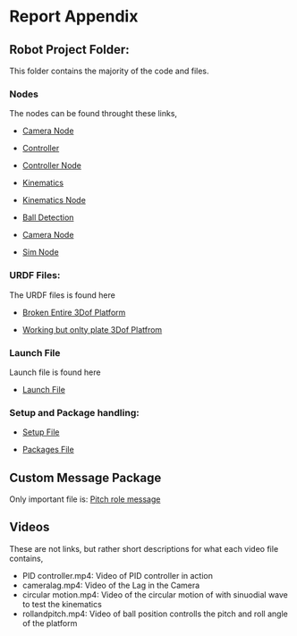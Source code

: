 # Report Appendix

## Robot Project Folder:

This folder contains the majority of the code and files.

### Nodes

The nodes can be found throught these links,

 - [Camera Node](RobotProject/RobotProject/Camera_node.py)

 - [Controller](RobotProject/RobotProject/Controller.py)

 - [Controller Node](RobotProject/RobotProject/Controller_node.py)

 - [Kinematics](RobotProject/RobotProject/Kinematics.py)

 - [Kinematics Node](RobotProject/RobotProject/Kinematics_node.py)

 - [Ball Detection](RobotProject/RobotProject/ball_detection_node.py)

 - [Camera Node](RobotProject/RobotProject/Camera_node.py)

 - [Sim Node](RobotProject/RobotProject/sim_node.py)

### URDF Files:

The URDF files is found here

 - [Broken Entire 3Dof Platform](RobotProject/urdf/entire3DofPlat.urdf)

 - [Working but onlty plate 3Dof Platfrom](RobotProject/urdf/platform2.urdf) 

### Launch File

Launch file is found here

 - [Launch File](RobotProject/launch/Robot_Project.launch.py)

### Setup and Package handling:

 - [Setup File](RobotProject/setup.py)

 - [Packages File](RobotProject/package.xml)

## Custom Message Package

 Only important file is: [Pitch role message](angle_msg/msg/Pitchroll.msg)

## Videos

These are not links, but rather short descriptions for what each video file contains,

 - PID controller.mp4: Video of PID controller in action
 - cameralag.mp4: Video of the Lag in the Camera
 - circular motion.mp4: Video of the circular motion of with sinuodial wave to test the kinematics
 - rollandpitch.mp4: Video of ball position controlls the pitch and roll angle of the platform

